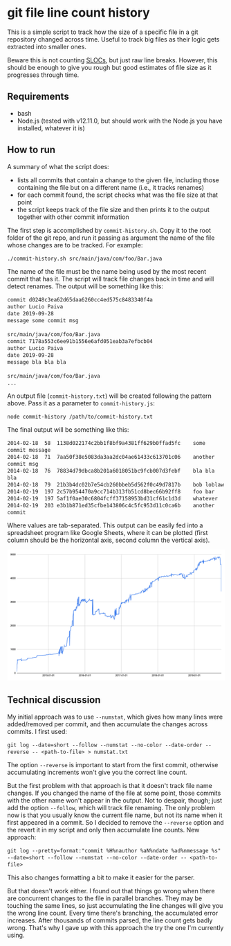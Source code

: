 
# git file line count history

This is a simple script to track how the size of a specific file in a git repository changed across time. Useful to track big files as their logic gets extracted into smaller ones.

Beware this is not counting [SLOCs](https://en.wikipedia.org/wiki/Source_lines_of_code), but just raw line breaks. However, this should be enough to give you rough but good estimates of file size as it progresses through time.

## Requirements

- bash
- Node.js (tested with v12.11.0, but should work with the Node.js you have installed, whatever it is)

## How to run

A summary of what the script does:

- lists all commits that contain a change to the given file, including those containing the file but on a different name (i.e., it tracks renames)
- for each commit found, the script checks what was the file size at that point
- the script keeps track of the file size and then prints it to the output together with other commit information

The first step is accomplished by `commit-history.sh`. Copy it to the root folder of the git repo, and run it passing as argument the name of the file whose changes are to be tracked. For example:

    ./commit-history.sh src/main/java/com/foo/Bar.java

The name of the file must be the name being used by the most recent commit that has it. The script will track file changes back in time and will detect renames. The output will be something like this:

```
commit d0248c3ea62d65daa6260cc4ed575c8483340f4a
author Lucio Paiva
date 2019-09-28
message some commit msg

src/main/java/com/foo/Bar.java
commit 7178a553c6ee91b1556e6afd051eab3a7efbcb04
author Lucio Paiva
date 2019-09-28
message bla bla bla

src/main/java/com/foo/Bar.java
...
```

An output file (`commit-history.txt`) will be created following the pattern above. Pass it as a parameter to `commit-history.js`:

    node commit-history /path/to/commit-history.txt

The final output will be something like this:

```
2014-02-18	58	1138d022174c2bb1f8bf9a4381ff629b0ffad5fc	some commit message
2014-02-18	71	7aa50f38e5083da3aa2dc04ae61433c613701c06	another commit msg
2014-02-18	76	78834d79dbca8b201a6018051bc9fcb007d3febf	bla bla bla
2014-02-18	79	21b3b4dc02b7e54cb260bbeb5d562f0c49d7817b	bob loblaw
2014-02-19	197	2c57b954470a9cc714b313fb51cd8bec66b92ff8	foo bar
2014-02-19	197	5af1f0ae30c6804fcff37158953bd31cf61c1d3d	whatever
2014-02-19	203	e3b1b871ed35cfbe143806c4c5fc953d11c0ca6b	another commit
```

Where values are tab-separated. This output can be easily fed into a spreadsheet program like Google Sheets, where it can be plotted (first column should be the horizontal axis, second column the vertical axis).

![](example.png)

## Technical discussion

My initial approach was to use `--numstat`, which gives how many lines were added/removed per commit, and then accumulate the changes across commits. I first used:

    git log --date=short --follow --numstat --no-color --date-order --reverse -- <path-to-file> > numstat.txt

The option `--reverse` is important to start from the first commit, otherwise accumulating increments won't give you the correct line count.

But the first problem with that approach is that it doesn't track file name changes. If you changed the name of the file at some point, those commits with the other name won't appear in the output. Not to despair, though; just add the option `--follow`, which will track file renaming. The only problem now is that you usually know the current file name, but not its name when it first appeared in a commit. So I decided to remove the `--reverse` option and the revert it in my script and only then accumulate line counts. New approach:

    git log --pretty=format:"commit %H%nauthor %aN%ndate %ad%nmessage %s" --date=short --follow --numstat --no-color --date-order -- <path-to-file>

This also changes formatting a bit to make it easier for the parser.

But that doesn't work either. I found out that things go wrong when there are concurrent changes to the file in parallel branches. They may be touching the same lines, so just accumulating the line changes will give you the wrong line count. Every time there's branching, the accumulated error increases. After thousands of commits parsed, the line count gets badly wrong. That's why I gave up with this approach the try the one I'm currently using.

